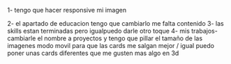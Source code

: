 1- tengo que hacer responsive mi imagen


2- el apartado de educacion tengo que cambiarlo me falta contenido
3- las skills estan terminadas pero igualpuedo darle otro toque
4- mis trabajos- cambiarle el nombre a proyectos y tengo que pillar el tamaño de las imagenes modo movil para que las cards me salgan mejor / igual puedo poner unas cards diferentes que me gusten mas algo en 3d